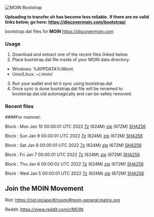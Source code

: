 ![MOIN Bootstrap](https://i.imgur.com/KjM1jMp.jpg)

**Uploading to transfer.sh has become less reliable.**
**If there are no valid links below, go here: https://discovermoin.com/bootstrap/**

bootstrap.dat files for **MOIN** https://discovermoin.com

### Usage

1. Download and extract one of the recent files linked below.
2. Place bootstrap.dat file inside of your MOIN data directory:
 - Windows: %APPDATA%\Moin\
 - Unix/Linux: ~/.moin/
3. Run your wallet and let it sync using bootstrap.dat
4. Once sync is done bootstrap.dat file will be renamed to bootstrap.dat.old automagically and can be safely removed.


### Recent files

####For mainnet:

Block : Mon Jan 10 00:00:01 UTC 2022 [7z](https://transfer.sh/6SfgEU/bootstrap.dat.20220110.7z) (624M) [zip](https://transfer.sh/iSkxFt/bootstrap.dat.20220110.zip) (672M) [SHA256](https://transfer.sh/krmWsC/sha256.txt)

Block : Sun Jan  9 00:00:01 UTC 2022 [7z]() (624M) [zip]() (672M) [SHA256](https://transfer.sh/xwOlTl/sha256.txt)

Block : Sat Jan  8 00:00:01 UTC 2022 [7z](https://transfer.sh/sc7yfI/bootstrap.dat.20220108.7z) (624M) [zip](https://transfer.sh/lJM29O/bootstrap.dat.20220108.zip) (672M) [SHA256](https://transfer.sh/ynOlOD/sha256.txt)

Block : Fri Jan  7 00:00:01 UTC 2022 [7z](https://transfer.sh/EFJxUJ/bootstrap.dat.20220107.7z) (624M) [zip](https://transfer.sh/8ewIxb/bootstrap.dat.20220107.zip) (672M) [SHA256](https://transfer.sh/RMUcfo/sha256.txt)

Block : Thu Jan  6 00:00:02 UTC 2022 [7z](https://transfer.sh/Rb05lz/bootstrap.dat.20220106.7z) (624M) [zip](https://transfer.sh/J0h86R/bootstrap.dat.20220106.zip) (672M) [SHA256](https://transfer.sh/rxCC0y/sha256.txt)

Block : Wed Jan  5 00:00:01 UTC 2022 [7z](https://transfer.sh/KnoUgr/bootstrap.dat.20220105.7z) (624M) [zip](https://transfer.sh/VCztOx/bootstrap.dat.20220105.zip) (672M) [SHA256](https://transfer.sh/1rcevc/sha256.txt)

## Join the MOIN Movement

Riot: https://riot.im/app/#/room/#moin-general:matrix.org

Reddit: https://www.reddit.com/r/MOIN
